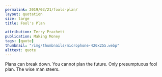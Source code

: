 ```yaml
---
permalink: 2019/03/21/fools-plan/
layout: quotation
size: large
title: Fool's Plan

attribution: Terry Prachett
publication: Making Money
tags: [quote]
thumbnail: "/img/thumbnails/microphone-420x255.webp"
alttext: quote
---
```


Plans can break down. You cannot plan the future. Only presumptuous
fool plan. The wise man steers.
